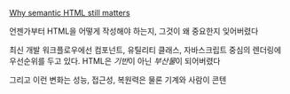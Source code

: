 
[Why semantic HTML still matters](https://www.jonoalderson.com/conjecture/why-semantic-html-still-matters/)

언젠가부터 HTML을 어떻게 작성해야 하는지, 그것이 왜 중요한지 잊어버렸다

최신 개발 워크플로우에선 컴포넌트, 유틸리티 클래스, 자바스크립트 중심의 렌더링에 우선순위를 두고 있다.
HTML은 *기반*이 아닌 *부산물*이 되어버렸다

그리고 이런 변화는 성능, 접근성, 복원력은 물론 기계와 사람이 콘텐